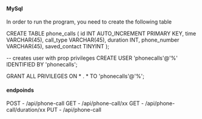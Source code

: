 #### MySql
In order to run the program, you need to create the following table

CREATE TABLE phone_calls (
    id INT AUTO_INCREMENT PRIMARY KEY,
    time VARCHAR(45),
    call_type VARCHAR(45),
    duration INT,
    phone_number VARCHAR(45),
    saved_contact TINYINT
);

-- creates user with prop privileges
CREATE USER 'phonecalls'@'%' IDENTIFIED BY 'phonecalls';

GRANT ALL PRIVILEGES ON * . * TO 'phonecalls'@'%';

#### endpoinds
POST - /api/phone-call
GET - /api/phone-call/xx
GET - /api/phone-call/duration/xx
PUT - /api/phone-call
